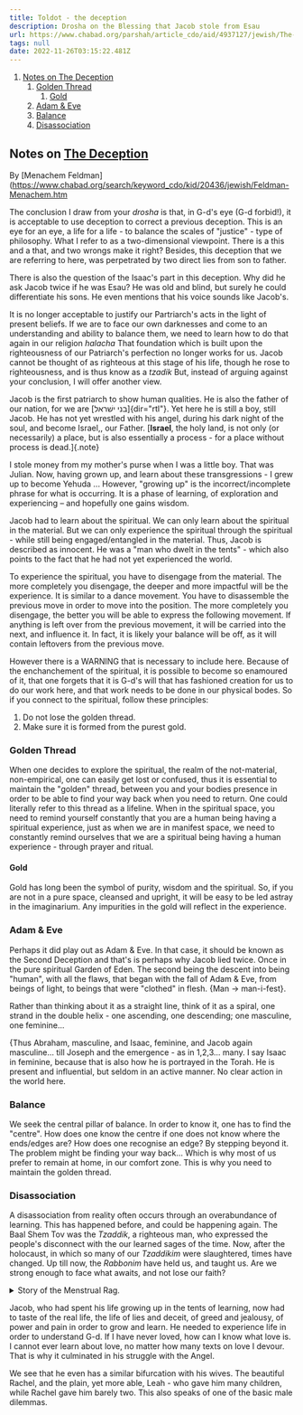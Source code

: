 ```yaml
---
title: Toldot - the deception
description: Drosha on the Blessing that Jacob stole from Esau
url: https://www.chabad.org/parshah/article_cdo/aid/4937127/jewish/The-Deception.htm
tags: null
date: 2022-11-26T03:15:22.481Z
---
```


1. [Notes on The Deception](#notes-on-the-deception)
   1. [Golden Thread](#golden-thread)
      1. [Gold](#gold)
   2. [Adam \& Eve](#adam--eve)
   3. [Balance](#balance)
   4. [Disassociation](#disassociation)

## Notes on [The Deception](https://www.chabad.org/parshah/article_cdo/aid/4937127/jewish/The-Deception.htm)

By [Menachem Feldman](<https://www.chabad.org/search/keyword_cdo/kid/20436/jewish/Feldman-Menachem.htm>

The conclusion I draw from your _drosha_ is that, in G-d's eye (G-d forbid!), it is acceptable to use deception to correct a previous deception. This is an eye for an eye, a life for a life - to balance the scales of "justice" - type of philosophy.
What I refer to as a two-dimensional viewpoint. There is a this and a that, and two wrongs make it right? Besides, this deception that we are referring to here, was perpetrated by two direct lies from son to father.

There is also the question of the Isaac's part in this deception. Why did he ask Jacob twice if he was Esau? He was old and blind, but surely he could differentiate his sons. He even mentions that his voice sounds like Jacob's.

It is no longer acceptable to justify our Partriarch's acts in the light of present beliefs. If we are to face our own darknesses and come to an understanding and ability to balance them, we need to learn how to do that again in our religion _halacha_ That foundation which is built upon the righteousness of our Patriarch's perfection no longer works for us. Jacob cannot be thought of as righteous at this stage of his life, though he rose to righteousness, and is thus know as a _tzadik_ But, instead of arguing against your conclusion, I will offer another view.

Jacob is the first patriarch to show human qualities. He is also the father of our nation, for we are [בני ישׁראל]{dir="rtl"}. Yet here he is still a boy, still Jacob. He has not yet wrestled with his angel, during his dark night of the soul, and become Israel,, our Father. [**Israel**, the holy land, is not only (or necessarily) a place, but is also essentially a process - for a place without process is dead.]{.note}

I stole money from my mother's purse when I was a little boy. That was Julian. Now, having grown up, and learn about these transgressions - I grew up to become Yehuda ... However, "growing up" is the incorrect/incomplete phrase for what is occurring. It is a phase of learning, of exploration and experiencing &ndash; and hopefully one gains wisdom.

Jacob had to learn about the spiritual. We can only learn about the spiritual in the material. But we can only experience the spiritual through the spiritual - while still being engaged/entangled in the material. Thus, Jacob is described as innocent. He was a "man who dwelt in the tents" - which also points to the fact that he had not yet experienced the world.

To experience the spiritual, you have to disengage from the material. The more completely you disengage, the deeper and more impactful will be the experience. It is similar to a dance movement. You have to disassemble the previous move in order to move into the position. The more completely you disengage, the better you will be able to express the following movement. If anything is left over from the previous movement, it will be carried into the next, and influence it. In fact, it is likely your balance will be off, as it will contain leftovers from the previous move.

However there is a WARNING that is necessary to include here. Because of the enchanchement of the spiritual, it is possible to become so enamoured of it, that one forgets that it is G-d's will that has fashioned creation for us to do our work here, and that work needs to be done in our physical bodes. So if you connect to the spiritual, follow these principles:

1. Do not lose the golden thread.
2. Make sure it is formed from the purest gold.

### Golden Thread

When one decides to explore the spiritual, the realm of the not-material, non-empirical, one can easily get lost or confused, thus it is essential to maintain the "golden" thread, between you and your bodies presence in order to be able to find your way back when you need to return. One could literally refer to this thread as a lifeline. When in the spiritual space, you need to remind yourself constantly that you are a human being having a spiritual experience, just as when we are in manifest space, we need to constantly remind ourselves that we are a spiritual being having a human experience - through prayer and ritual.

#### Gold

Gold has long been the symbol of purity, wisdom and the spiritual. So, if you are not in a pure space, cleansed and upright, it will be easy to be led astray in the imaginarium. Any impurities in the gold will reflect in the experience.

### Adam & Eve

Perhaps it did play out as Adam & Eve. In that case, it should be known as the Second Deception and that's is perhaps why Jacob lied twice. Once in the pure spiritual Garden of Eden. The second being the descent into being "human", with all the flaws, that began with the fall of Adam & Eve, from beings of light, to beings that were "clothed" in flesh. {Man -> man-i-fest}.

Rather than thinking about it as a straight line, think of it as a spiral, one strand in the double helix - one ascending, one descending; one masculine, one feminine...

{Thus Abraham, masculine, and Isaac, feminine, and Jacob again masculine... till Joseph and the emergence - as in 1,2,3... many.
I say Isaac in feminine, because that is also how he is portrayed in the Torah. He is present and influential, but seldom in an active manner. No clear action in the world here.

### Balance

We seek the central pillar of balance. In order to know it, one has to find the "centre". How does one know the centre if one does not know where the ends/edges are? How does one recognise an edge? By stepping beyond it. The problem might be finding your way back... Which is why most of us prefer to remain at home, in our comfort zone. This is why you need to maintain the golden thread.

### Disassociation

A disassociation from reality often occurs through an overabundance of learning. This has happened before, and could be happening again. The Baal Shem Tov was the _Tzaddik_, a righteous man, who expressed the people's disconnect with the our learned sages of the time. Now, after the holocaust, in which so many of our _Tzaddikim_ were slaughtered, times have changed. Up till now, the _Rabbonim_ have held us, and taught us. Are we strong enough to face what awaits, and not lose our faith?

<details>
<summary class='button is-outlined'>
Story of the Menstrual Rag. &nbsp;<i class='fa fa-solid fa-caret-down'></i>
</summary>
<p>
He disassociated from his surroundings. Even used to set things alight.
</p>
</details>

Jacob, who had spent his life growing up in the tents of learning, now had to taste of the real life, the life of lies and deceit, of greed and jealousy, of power and pain in order to grow and learn. He needed to experience life in order to understand G-d. If I have never loved, how can I know what love is. I cannot ever learn about love, no matter how many texts on love I devour. That is why it culminated in his struggle with the Angel.

We see that he even has a similar bifurcation with his wives. The beautiful Rachel, and the plain, yet more able, Leah - who gave him many children, while Rachel gave him barely two. This also speaks of one of the basic male dilemmas.
